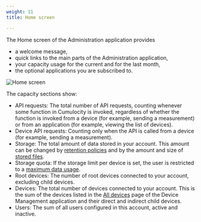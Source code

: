 ```yaml
---
weight: 11
title: Home screen

---
```



The Home screen of the Administration application provides 

* a welcome message,
* quick links to the main parts of the Administration application,
* your capacity usage for the current and for the last month,
* the optional applications you are subscribed to. 

<img src="/images/users-guide/Administration/admin-home.png" alt="Home screen">

The capacity sections show:

* API requests: The total number of API requests, counting whenever some function in Cumulocity is invoked, regardless of whether the function is invoked from a device (for example, sending a measurement) or from an application (for example, viewing the list of devices).
* Device API requests: Counting only when the API is called from a device (for example, sending a measurement).
* Storage: The total amount of data stored in your account. This amount can be changed by [retention policies](/users-guide/administration/#retention-rules) and by the amount and size of [stored files](/users-guide/administration#files).
* Storage quota: If the storage limit per device is set, the user is restricted to a [maximum data usage](/users-guide/enterprise-edition/#storage-quota).
* Root devices: The number of root devices connected to your account, excluding child devices.
* Devices: The total number of devices connected to your account. This is the sum of the devices listed in the [All devices](/users-guide/device-management#viewing-devices) page of the Device Management application and their direct and indirect child devices.
* Users: The sum of all users configured in this account, active and inactive.